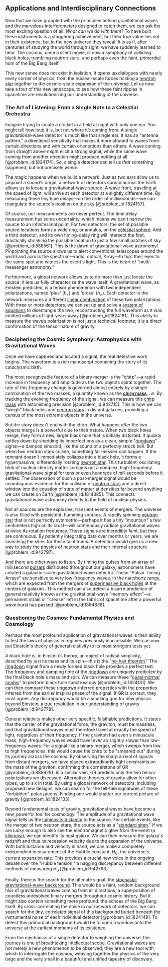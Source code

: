 ## Applications and Interdisciplinary Connections

Now that we have grappled with the principles behind gravitational waves and the marvelous interferometers designed to catch them, we can ask the most exciting question of all: *What can we do with them?* To have built these instruments is a staggering achievement, but their true value lies not in their existence, but in the new universe they reveal. It is as if, after centuries of studying the world through sight, we have suddenly learned to hear. The cosmos, once a silent movie, is now a symphony of colliding black holes, trembling neutron stars, and perhaps even the faint, primordial hum of the Big Bang itself.

This new sense does not exist in isolation. It opens up dialogues with nearly every corner of physics, from the nuclear-scale forces holding a [neutron star](@article_id:146765) together to the cosmic-scale expansion of the universe. Let us now take a tour of this new landscape, to see how these faint ripples in spacetime are revolutionizing our understanding of the universe.

### The Art of Listening: From a Single Note to a Celestial Orchestra

Imagine trying to locate a cricket in a field at night with only one ear. You might tell how loud it is, but not where it’s coming from. A single gravitational-wave detector is much like that single ear. It has an "antenna pattern," a directional sensitivity that makes it more attuned to waves from certain directions and with certain orientations than others. A wave coming from straight above might elicit a strong signal, while the same wave coming from another direction might produce nothing at all [@problem_id:1824174]. So, a single detector can tell us *that* something happened, but not precisely *where*.

The magic happens when we build a network. Just as two ears allow us to pinpoint a sound's origin, a network of detectors spread across the Earth allows us to locate a gravitational-wave source. A wave front, traveling at the speed of light, will arrive at each detector at a slightly different time. By measuring these tiny time delays—on the order of milliseconds—we can triangulate the source's position on the sky [@problem_id:1824157].

Of course, our measurements are never perfect. The time delay measurement has some uncertainty, which means we can't narrow the source to an infinitesimal point. For two detectors, the set of possible source locations forms a wide ring, or annulus, on the [celestial sphere](@article_id:157774). Add a third detector, and its own timing-delay ring will intersect the first, drastically shrinking the possible location to just a few small patches of sky [@problem_id:888561]. This is the dawn of gravitational-wave astronomy! Pinpointing the source allows us to alert conventional telescopes around the world and across the spectrum—radio, optical, X-ray—to turn their eyes to the same spot and witness the event's light. This is the heart of "multi-messenger astronomy."

Furthermore, a global network allows us to do more than just locate the source; it lets us fully characterize the wave itself. A gravitational wave, as Einstein predicted, is a tensor phenomenon with two independent polarizations, named 'plus' ($h_+$) and 'cross' ($h_\times$). Each detector in the network measures a different [linear combination](@article_id:154597) of these two polarizations. With three or more detectors, we can set up and solve a [system of equations](@article_id:201334) to disentangle the two, reconstructing the full waveform as it was emitted millions of light-years away [@problem_id:1824181]. This ability to measure the wave’s polarization is not just a technical footnote; it is a direct confirmation of the tensor nature of gravity.

### Deciphering the Cosmic Symphony: Astrophysics with Gravitational Waves

Once we have captured and located a signal, the real detective work begins. The waveform is a rich manuscript containing the story of its cataclysmic birth.

The most recognizable feature of a binary merger is the "chirp"—a rapid increase in frequency and amplitude as the two objects spiral together. The rate of this frequency change is governed almost entirely by a single combination of the two masses, a quantity known as the **[chirp mass](@article_id:141431)**, $\mathcal{M}$. By tracking the evolving frequency of the signal, we can measure this [chirp mass](@article_id:141431) with astonishing precision [@problem_id:942715]. This is how we can "weigh" black holes and [neutron stars](@article_id:139189) in distant galaxies, providing a census of the most extreme objects in the universe.

But the story doesn't end with the chirp. What happens *after* the two objects merge is a powerful clue to their nature. When two black holes merge, they form a new, larger black hole that is initially distorted. It quickly settles down by shedding its imperfections as a clean, simple "[ringdown](@article_id:261011)" signal—a damped sinusoid, like the sound of a perfectly struck bell. But when two neutron stars collide, something far messier can happen. If the remnant doesn't immediately collapse into a black hole, it forms a hypermassive, differentially rotating [neutron star](@article_id:146765). This turbulent, oscillating blob of nuclear-density matter screams out a complex, high-frequency gravitational-wave signal for tens or even hundreds of milliseconds before it settles. The observation of such a post-merger signal would be unambiguous evidence for the collision of [neutron stars](@article_id:139189) and a direct window into the equation of state of matter at densities far beyond anything we can create on Earth [@problem_id:1814385]. This connects gravitational-wave astronomy directly to the field of nuclear physics.

Not all sources are the explosive, transient events of mergers. The universe is also filled with persistent, humming sources. A rapidly spinning [neutron star](@article_id:146765) that is not perfectly symmetric—perhaps it has a tiny "mountain" a few centimeters high on its crust—will continuously radiate gravitational waves at twice its rotation frequency. These signals are incredibly faint, but they are continuous. By patiently integrating data over months or years, we are searching the skies for these faint hums. A detection would give us a new way to study the physics of [neutron stars](@article_id:139189) and their internal structure [@problem_id:942797].

And there are other ways to listen. By timing the pulses from an array of millisecond [pulsars](@article_id:203020) distributed throughout our galaxy, astronomers have created a galactic-scale gravitational-wave detector. These "Pulsar Timing Arrays" are sensitive to very low-frequency waves, in the nanohertz range, which are expected from the mergers of [supermassive black holes](@article_id:157302) at the centers of galaxies. This method can also detect a bizarre prediction of general relativity known as the gravitational-wave "memory effect"—a permanent strain or "crease" left in the fabric of spacetime after a powerful wave burst has passed [@problem_id:1864838].

### Questioning the Cosmos: Fundamental Physics and Cosmology

Perhaps the most profound application of gravitational waves is their ability to test the laws of physics in regimes previously inaccessible. We can now put Einstein's theory of general relativity to its most stringent tests yet.

A black hole is, in Einstein's theory, an object of radical simplicity, described by just its mass and its spin—this is the "[no-hair theorem](@article_id:201244)." The [ringdown](@article_id:261011) signal from a newly formed black hole provides a perfect test. The frequency and damping time of the [ringdown](@article_id:261011) are uniquely predicted by the final black hole's mass and spin. We can measure these "[quasi-normal modes](@article_id:189851)" to perform black hole spectroscopy [@problem_id:1824131]. We can then compare these [ringdown](@article_id:261011)-inferred properties with the properties inferred from the earlier inspiral phase of the signal. If GR is correct, they must agree. Any discrepancy would be a smoking gun for new physics beyond Einstein, a true revolution in our understanding of gravity [@problem_id:942778].

General relativity makes other very specific, falsifiable predictions. It states that the carrier of the gravitational force, the graviton, must be massless, and that gravitational waves must therefore travel at exactly the speed of light, regardless of their frequency. If the graviton had even a minuscule mass, high-frequency waves would travel ever so slightly slower than low-frequency waves. For a signal like a binary merger, which sweeps from low to high frequencies, this would cause the chirp to be "smeared out" during its journey across the cosmos. By observing the sharp arrival of signals from distant mergers, we have placed extraordinarily tight constraints on the mass of the graviton, confirming this cornerstone of GR [@problem_id:888929]. In a similar vein, GR predicts only the two tensor polarizations we discussed. Alternative theories of gravity allow for other types, up to six in total. By using a global network of detectors, including proposed new designs, we can search for the tell-tale signatures of these "forbidden" polarizations. Finding one would shatter our current picture of gravity [@problem_id:1824133].

Beyond fundamental tests of gravity, gravitational waves have become a new, powerful tool for cosmology. The amplitude of a gravitational wave signal tells us the [luminosity distance](@article_id:158938) to the source. For certain events, like the merger of two neutron stars, the source acts as a "[standard siren](@article_id:143677)." If we are lucky enough to also see the electromagnetic glow from the event (a [kilonova](@article_id:158151)), we can identify its host galaxy. We can then measure the galaxy's redshift and thus its recession velocity due to the expansion of the universe. With both distance and velocity in hand, we can make a completely independent measurement of the Hubble constant, $H_0$, the universe's current expansion rate. This provides a crucial new voice in the ongoing debate over the "Hubble tension," a nagging discrepancy between different methods of measuring $H_0$ [@problem_id:942793].

Finally, there is the search for the ultimate signal: the [stochastic gravitational-wave background](@article_id:201680). This would be a faint, random background hiss of gravitational waves coming from all directions, a superposition of countless unresolved binary mergers throughout cosmic history. But it might also contain something more profound: the echoes of the Big Bang itself. By cross-correlating the noise in our network of detectors, we can search for the tiny, correlated signal of this background buried beneath the instrumental noise of each individual detector [@problem_id:1824149]. To detect this primordial background would be to open a window onto the universe at the earliest moments of its existence.

From the mechanics of a single detector to weighing the universe, the journey is one of breathtaking intellectual scope. Gravitational waves are not merely a new phenomenon to be observed; they are a new tool with which to interrogate the cosmos, weaving together the physics of the very large and the very small in a beautiful and unified tapestry of discovery.